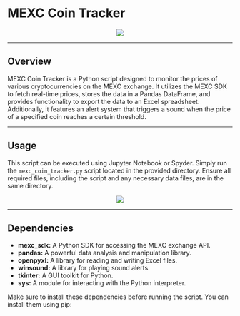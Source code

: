 # MEXC Coin Tracker

<p align="center">
  <img src="https://github.com/SNABUR/MEXC-Tracker-coins/assets/136861183/a5fcdb74-efb1-48cc-aac6-bb883d4f2e55">
</p>

---

## Overview
MEXC Coin Tracker is a Python script designed to monitor the prices of various cryptocurrencies on the MEXC exchange. It utilizes the MEXC SDK to fetch real-time prices, stores the data in a Pandas DataFrame, and provides functionality to export the data to an Excel spreadsheet. Additionally, it features an alert system that triggers a sound when the price of a specified coin reaches a certain threshold.

---

## Usage
This script can be executed using Jupyter Notebook or Spyder. Simply run the `mexc_coin_tracker.py` script located in the provided directory. Ensure all required files, including the script and any necessary data files, are in the same directory.

<p align="center">
  <img src="https://github.com/SNABUR/MEXC-Tracker-coins/assets/136861183/c3d22089-46b8-4477-ad48-2be4576aeecb">
</p>

---

## Dependencies
- **mexc_sdk:** A Python SDK for accessing the MEXC exchange API.
- **pandas:** A powerful data analysis and manipulation library.
- **openpyxl:** A library for reading and writing Excel files.
- **winsound:** A library for playing sound alerts.
- **tkinter:** A GUI toolkit for Python.
- **sys:** A module for interacting with the Python interpreter.

Make sure to install these dependencies before running the script. You can install them using pip:

